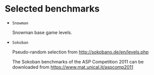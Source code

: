 # Selected benchmarks

- `Snowman`

    Snowman base game levels.
    
- `Sokoban`

    Pseudo-random selection from http://sokobano.de/en/levels.php
    
    The Sokoban benchmarks of the ASP Competition 2011 can be downloaded from https://www.mat.unical.it/aspcomp2011 
    
